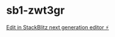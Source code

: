 # sb1-zwt3gr

[Edit in StackBlitz next generation editor ⚡️](https://stackblitz.com/~/github.com/madibalive/sb1-zwt3gr)